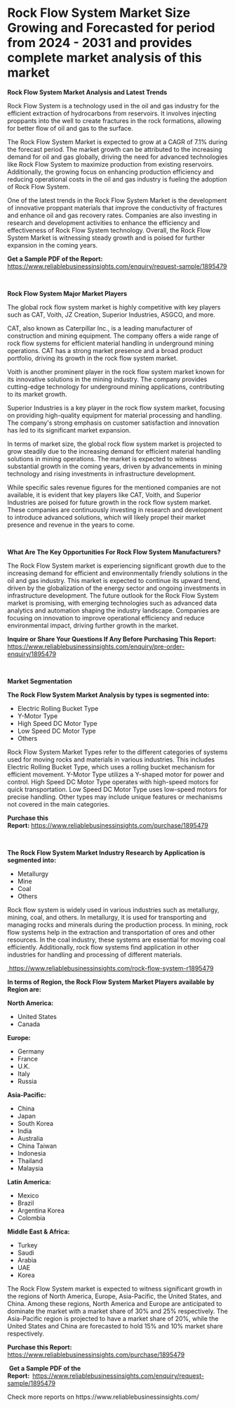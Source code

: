 <p><h1>Rock Flow System Market Size Growing and Forecasted for period from 2024 - 2031 and provides complete market analysis of this market</h1></p><p><strong>Rock Flow System Market Analysis and Latest Trends</strong></p>
<p><p>Rock Flow System is a technology used in the oil and gas industry for the efficient extraction of hydrocarbons from reservoirs. It involves injecting proppants into the well to create fractures in the rock formations, allowing for better flow of oil and gas to the surface.</p><p>The Rock Flow System Market is expected to grow at a CAGR of 7.1% during the forecast period. The market growth can be attributed to the increasing demand for oil and gas globally, driving the need for advanced technologies like Rock Flow System to maximize production from existing reservoirs. Additionally, the growing focus on enhancing production efficiency and reducing operational costs in the oil and gas industry is fueling the adoption of Rock Flow System.</p><p>One of the latest trends in the Rock Flow System Market is the development of innovative proppant materials that improve the conductivity of fractures and enhance oil and gas recovery rates. Companies are also investing in research and development activities to enhance the efficiency and effectiveness of Rock Flow System technology. Overall, the Rock Flow System Market is witnessing steady growth and is poised for further expansion in the coming years.</p></p>
<p><strong>Get a Sample PDF of the Report:&nbsp;</strong> <a href="https://www.reliablebusinessinsights.com/enquiry/request-sample/1895479">https://www.reliablebusinessinsights.com/enquiry/request-sample/1895479</a></p>
<p>&nbsp;</p>
<p><strong>Rock Flow System Major Market Players</strong></p>
<p><p>The global rock flow system market is highly competitive with key players such as CAT, Voith, JZ Creation, Superior Industries, ASGCO, and more.</p><p>CAT, also known as Caterpillar Inc., is a leading manufacturer of construction and mining equipment. The company offers a wide range of rock flow systems for efficient material handling in underground mining operations. CAT has a strong market presence and a broad product portfolio, driving its growth in the rock flow system market.</p><p>Voith is another prominent player in the rock flow system market known for its innovative solutions in the mining industry. The company provides cutting-edge technology for underground mining applications, contributing to its market growth.</p><p>Superior Industries is a key player in the rock flow system market, focusing on providing high-quality equipment for material processing and handling. The company's strong emphasis on customer satisfaction and innovation has led to its significant market expansion.</p><p>In terms of market size, the global rock flow system market is projected to grow steadily due to the increasing demand for efficient material handling solutions in mining operations. The market is expected to witness substantial growth in the coming years, driven by advancements in mining technology and rising investments in infrastructure development.</p><p>While specific sales revenue figures for the mentioned companies are not available, it is evident that key players like CAT, Voith, and Superior Industries are poised for future growth in the rock flow system market. These companies are continuously investing in research and development to introduce advanced solutions, which will likely propel their market presence and revenue in the years to come.</p></p>
<p>&nbsp;</p>
<p><strong>What Are The Key Opportunities For Rock Flow System Manufacturers?</strong></p>
<p><p>The Rock Flow System market is experiencing significant growth due to the increasing demand for efficient and environmentally friendly solutions in the oil and gas industry. This market is expected to continue its upward trend, driven by the globalization of the energy sector and ongoing investments in infrastructure development. The future outlook for the Rock Flow System market is promising, with emerging technologies such as advanced data analytics and automation shaping the industry landscape. Companies are focusing on innovation to improve operational efficiency and reduce environmental impact, driving further growth in the market.</p></p>
<p><strong>Inquire or Share Your Questions If Any Before Purchasing This Report:</strong> <a href="https://www.reliablebusinessinsights.com/enquiry/pre-order-enquiry/1895479">https://www.reliablebusinessinsights.com/enquiry/pre-order-enquiry/1895479</a></p>
<p>&nbsp;</p>
<p><strong>Market Segmentation</strong></p>
<p><strong>The Rock Flow System Market Analysis by types is segmented into:</strong></p>
<p><ul><li>Electric Rolling Bucket Type</li><li>Y-Motor Type</li><li>High Speed DC Motor Type</li><li>Low Speed DC Motor Type</li><li>Others</li></ul></p>
<p><p>Rock Flow System Market Types refer to the different categories of systems used for moving rocks and materials in various industries. This includes Electric Rolling Bucket Type, which uses a rolling bucket mechanism for efficient movement. Y-Motor Type utilizes a Y-shaped motor for power and control. High Speed DC Motor Type operates with high-speed motors for quick transportation. Low Speed DC Motor Type uses low-speed motors for precise handling. Other types may include unique features or mechanisms not covered in the main categories.</p></p>
<p><strong>Purchase this Report:&nbsp;</strong><a href="https://www.reliablebusinessinsights.com/purchase/1895479">https://www.reliablebusinessinsights.com/purchase/1895479</a></p>
<p>&nbsp;</p>
<p><strong>The Rock Flow System Market Industry Research by Application is segmented into:</strong></p>
<p><ul><li>Metallurgy</li><li>Mine</li><li>Coal</li><li>Others</li></ul></p>
<p><p>Rock flow system is widely used in various industries such as metallurgy, mining, coal, and others. In metallurgy, it is used for transporting and managing rocks and minerals during the production process. In mining, rock flow systems help in the extraction and transportation of ores and other resources. In the coal industry, these systems are essential for moving coal efficiently. Additionally, rock flow systems find application in other industries for handling and processing of different materials.</p></p>
<p><a href="https://www.reliablebusinessinsights.com/rock-flow-system-r1895479">&nbsp;https://www.reliablebusinessinsights.com/rock-flow-system-r1895479</a></p>
<p><strong>In terms of Region, the Rock Flow System Market Players available by Region are:</strong></p>
<p>
    <p> <strong> North America: </strong>
        <ul>
            <li>United States</li>
            <li>Canada</li>
        </ul>
        </p> 
    <p> <strong> Europe: </strong>
        <ul>
            <li>Germany</li>
            <li>France</li>
            <li>U.K.</li>
            <li>Italy</li>
            <li>Russia</li>
        </ul>
        </p> 
    <p> <strong> Asia-Pacific: </strong>
        <ul>
            <li>China</li>
            <li>Japan</li>
            <li>South Korea</li>
            <li>India</li>
            <li>Australia</li>
            <li>China Taiwan</li>
            <li>Indonesia</li>
            <li>Thailand</li>
            <li>Malaysia</li>
        </ul>
        </p> 
    <p> <strong> Latin America: </strong>
        <ul>
            <li>Mexico</li>
            <li>Brazil</li>
            <li>Argentina Korea</li>
            <li>Colombia</li>
        </ul>
        </p> 
    <p> <strong> Middle East & Africa: </strong>
        <ul>
            <li>Turkey</li>
            <li>Saudi</li>
            <li>Arabia</li>
            <li>UAE</li>
            <li>Korea</li>
        </ul>
    </p>
    </p>
<p><p>The Rock Flow System market is expected to witness significant growth in the regions of North America, Europe, Asia-Pacific, the United States, and China. Among these regions, North America and Europe are anticipated to dominate the market with a market share of 30% and 25% respectively. The Asia-Pacific region is projected to have a market share of 20%, while the United States and China are forecasted to hold 15% and 10% market share respectively.</p></p>
<p><strong>Purchase this Report: </strong><a href="https://www.reliablebusinessinsights.com/purchase/1895479">https://www.reliablebusinessinsights.com/purchase/1895479</a></p>
<p>&nbsp;<strong>Get a Sample PDF of the Report:&nbsp;&nbsp;</strong><a href="https://www.reliablebusinessinsights.com/enquiry/request-sample/1895479">https://www.reliablebusinessinsights.com/enquiry/request-sample/1895479</a></p>
<p><strong></strong></p>
<p>Check more reports on https://www.reliablebusinessinsights.com/</p>